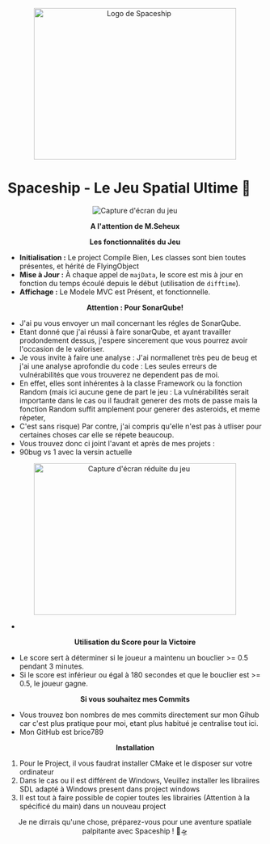 <p align="center">
  <img src="https://gitlab.com/Brice789/cpp-rs-group-1-space-ship/-/blob/main/projet/projetUnix/Images-ReadMe/Capture%20d%E2%80%99%C3%A9cran%202023-11-19%20%C3%A0%2019.48.15.png?ref_type=heads" alt="Logo de Spaceship"width="400" height="300">
</p>

# Spaceship - Le Jeu Spatial Ultime 🚀


<p align="center">
  <img src="https://gitlab.com/Brice789/cpp-rs-group-1-space-ship/-/raw/main/projet/projetUnix/Images-ReadMe/Capture%20d%E2%80%99%C3%A9cran%202023-11-19%20%C3%A0%2019.48.15.png?ref_type=heads" alt="Capture d'écran du jeu">
</p>

<p align="center">
  <b>A l'attention de M.Seheux</b>
</p>

<p align="center">
  <b>Les fonctionnalités du Jeu</b>
</p>

- **Initialisation :** Le project Compile Bien, Les classes sont bien toutes présentes, et hérité de FlyingObject
- **Mise à Jour :** À chaque appel de `majData`, le score est mis à jour en fonction du temps écoulé depuis le début (utilisation de `difftime`).
- **Affichage :** Le Modele MVC est Présent, et fonctionnelle.

<p align="center">
  <b>Attention : Pour SonarQube!</b>
</p>

- J'ai pu vous envoyer un mail concernant les régles de SonarQube.
- Etant donné que j'ai réussi à faire sonarQube, et ayant travailler prodondement dessus,  j'espere sincerement que vous pourrez avoir l'occasion de le valoriser.
- Je vous invite à faire une analyse : J'ai normallenet très peu de beug et j'ai une analyse aprofondie du code : Les seules erreurs de vulnérabilités que vous trouverez ne dependent pas de moi.
- En effet, elles sont inhérentes à la classe Framework ou la fonction Random (mais ici aucune gene de part le jeu : La vulnérabilités serait importante dans le cas ou il faudrait generer des mots de passe mais la fonction Random suffit amplement pour generer des asteroids, et meme répeter,
- C'est sans risque) Par contre, j'ai compris qu'elle n'est pas à utliser pour certaines choses car elle se répete beaucoup.
- Vous trouvez donc ci joint l'avant et après de mes projets : 
- 90bug vs 1 avec la versin actuelle


<p align="center">
  <img src="https://gitlab.com/Brice789/cpp-rs-group-1-space-ship/-/blob/main/projet/projetUnix/Images-ReadMe/Capture%20d%E2%80%99%C3%A9cran%202023-11-19%20%C3%A0%2020.08.29.png?ref_type=heads" alt="Capture d'écran réduite du jeu" width="400" height="300">
</p>



- 

<p align="center">
  <b>Utilisation du Score pour la Victoire</b>
</p>

- Le score sert à déterminer si le joueur a maintenu un bouclier >= 0.5 pendant 3 minutes.
- Si le score est inférieur ou égal à 180 secondes et que le bouclier est >= 0.5, le joueur gagne.


<p align="center">
  <b> Si vous souhaitez mes Commits</b>
</p>

- Vous trouvez bon nombres de mes commits directement sur mon Gihub car c'est plus pratique pour moi, etant plus habitué je centralise tout ici.
- Mon GitHub est brice789 


<p align="center">
  <b>Installation</b>
</p>

1.  Pour le Project, il vous faudrat installer CMake et le disposer sur votre ordinateur
2.  Dans le cas ou il est différent de Windows, Veuillez installer les libraiires SDL adapté à Windows present dans project windows
3.  Il est tout à faire possible de copier toutes les librairies (Attention à la spécificé du main) dans un nouveau project



<p align="center">
  Je ne dirrais qu'une chose, préparez-vous pour une aventure spatiale palpitante avec Spaceship ! 🌌🛸
</p>
